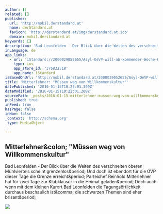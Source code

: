 ```yaml
---
author: []
related: []
publisher:
  url: 'http://mobil.derstandard.at'
  name: derStandard.at
  favicon: 'http://derstandard.at/img/derstandard.at.ico'
  domain: mobil.derstandard.at
keywords: []
description: 'Bad Leonfelden - Der Blick über die Weiten des verschneiten oberen Mühlviertels scheint grenzenlos. Und doch ist ebendort für die ÖVP dieser Tage die Grenze erreicht. Parteichef Reinhold Mitterlehner hat für zwei Tage zur Klubklausur in die Heimat geladen. Doch auch wenn mit dem kleinen Kurort Bad Leonfelden die Tagungsörtlichkeit durchaus beschaulich ist, die schwarzen Themen sind eher brisant.'
inLanguage: de
app_links:
  - url: 'iStandard://2000029052655/Asyl-OeVP-will-ab-kommender-Woche-Obergrenze'
    type: ios
    app_store_id: '376832518'
    app_name: iStandard
isBasedOnUrl: 'http://mobil.derstandard.at/2000029052655/Asyl-OeVP-will-ab-kommender-Woche-Obergrenze'
title: 'Mitterlehner: "Müssen weg von Willkommenskultur"'
datePublished: '2016-01-15T10:22:01.399Z'
dateModified: '2016-01-15T10:22:01.208Z'
sourcePath: _posts/2016-01-15-mitterlehner-mussen-weg-von-willkommenskultur.md
published: true
inFeed: true
hasPage: false
inNav: false
_context: 'http://schema.org'
_type: MediaObject

---
```

<article style=""><h1>Mitterlehner&amp;colon; "Müssen weg von Willkommenskultur"</h1><p>Bad Leonfelden - Der Blick über die Weiten des verschneiten oberen Mühlviertels scheint grenzenlos&amp;period; Und doch ist ebendort für die ÖVP dieser Tage die Grenze erreicht&amp;period; Parteichef Reinhold Mitterlehner hat für zwei Tage zur Klubklausur in die Heimat geladen&amp;period; Doch auch wenn mit dem kleinen Kurort Bad Leonfelden die Tagungsörtlichkeit durchaus beschaulich ist&amp;comma; die schwarzen Themen sind eher brisant&amp;period;</p><img src="http://images.derstandard.at/2016/01/14/grenzenArtikelbild.jpg" /></article>